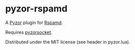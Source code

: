 # pyzor-rspamd

A [Pyzor](https://github.com/SpamExperts/pyzor) plugin for [Rspamd](https://rspamd.com/).

Requires [pyzorsocket](https://github.com/cgt/pyzorsocket).

Distributed under the MIT license (see header in pyzor.lua).
